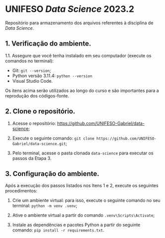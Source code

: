 # UNIFESO *Data Science* 2023.2
Repositório para armazenamento dos arquivos referentes à disciplina de *Data Science*.

## 1. Verificação do ambiente.

1.1. Assegure que você tenha instalado em seu computador (execute os comandos no terminal):

- Git: `git --version`;
- Python versão 3.11.4: `python --version`
- Visual Studio Code.

Os itens acima serão utilizados ao longo do curso e são importantes para a reprodução dos códigos-fonte.

## 2. Clone o repositório.

1. Acesse o repositório: https://github.com/UNIFESO-Gabriel/data-science;

2. Execute o seguinte comando: `git clone https://github.com/UNIFESO-Gabriel/data-science.git`;

3. Pelo terminal, acesse o pasta clonada `data-science` para executar os passos da Etapa 3.

## 3. Configuração do ambiente.

Após a execução dos passos listados nos Itens 1 e 2, execute os seguintes procedimentos:

1. Crie um ambiente virtual: para isso, execute o seguinte comando no seu terminal: `python -m venv .venv`;

2. Ative o ambiente virtual a partir do comando `.venv\Scripts\Activate`;

3. Instale as dependências e pacotes Python a partir do seguinte comando: `pip install -r requirements.txt`.
